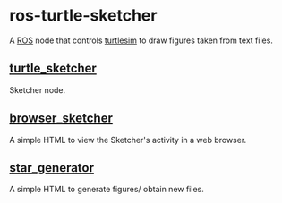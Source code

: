 # ros-turtle-sketcher

A [ROS](http://wiki.ros.org/) node that controls [turtlesim](http://wiki.ros.org/turtlesim) to draw figures taken from text files.

## [turtle_sketcher](https://github.com/jubeira/ros-turtle-sketcher/tree/master/src)
Sketcher node.

## [browser_sketcher](https://github.com/jubeira/ros-turtle-sketcher/tree/master/src/browser_sketcher)
A simple HTML to view the Sketcher's activity in a web browser.

## [star_generator](https://github.com/jubeira/ros-turtle-sketcher/tree/master/src/star_generator)
A simple HTML to generate figures/ obtain new files.
